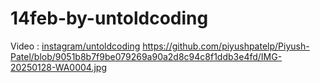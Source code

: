 # 14feb-by-untoldcoding

Video : [instagram/untoldcoding](https://www.instagram.com/untoldcoding/?hl=en)
https://github.com/piyushpatelp/Piyush-Patel/blob/9051b8b7f9be079269a90a2d8c94c8f1ddb3e4fd/IMG-20250128-WA0004.jpg
